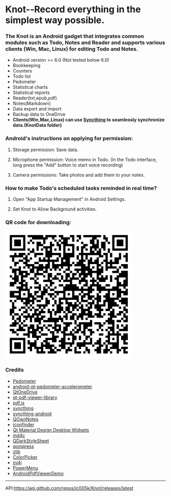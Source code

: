 # Knot--Record everything in the simplest way possible.

### The Knot is an Android gadget that integrates common modules such as Todo, Notes and Reader and supports various clients (Win, Mac, Linux) for editing Todo and Notes.

* Android version >= 6.0 (Not tested below 6.0)
* Bookkeeping
* Counters
* Todo list
* Pedometer
* Statistical charts
* Statistical reports
* Reader(txt,epub,pdf)
* Notes(Markdown)
* Data export and import
* Backup data to OneDrive
* **Clients(Win,Mac,Linux) can use [Syncthing](https://github.com/syncthing/syncthing) to seamlessly synchronize data.(KnotData folder)**



### Android's instructions on applying for permission:



1. Storage permission: Save data.



2. Microphone permission: Voice memo in Todo. (In the Todo interface, long press the "Add" button to start voice recording)



3. Camera permissions: Take photos and add them to your notes.


### How to make Todo's scheduled tasks reminded in real time?


1. Open "App Startup Management" in Android Settings.


2. Set Knot to Allow Background activities.


### QR code for downloading:

![QR code for downloading](https://github.com/ic005k/Knot/blob/main/res/apk.png)

### Credits

* [Pedometer](https://github.com/vikasy/Pedometer)
* [android-qt-pedometer-accelerometer](https://github.com/adct-the-experimenter/android-qt-pedometer-accelerometer)
* [QtOneDrive](https://github.com/AndreyMacritskiy/QtOneDrive)
* [qt-pdf-viewer-library](https://github.com/develtar/qt-pdf-viewer-library)
* [pdf.js](https://github.com/mozilla/pdf.js)
* [syncthing](https://github.com/syncthing/syncthing)
* [syncthing-android](https://github.com/Catfriend1/syncthing-android)
* [QOwnNotes](https://github.com/pbek/QOwnNotes)
* [iconfinder](https://www.iconfinder.com/)
* [Qt Material Design Desktop Widgets](https://gitcode.com/mirrors/laserpants/qt-material-widgets/tree/master?utm_source=csdn_github_accelerator&isLogin=1)
* [md4c](https://github.com/mity/md4c)
* [QDarkStyleSheet](https://github.com/ColinDuquesnoy/QDarkStyleSheet)
* [qompress](https://github.com/gonzoua/qompress)
* [zlib](https://zlib.net/)
* [ColorPicker](https://github.com/QuadFlask/colorpicker)
* [ini4j](https://ini4j.sourceforge.net/)
* [PowerMenu](https://github.com/skydoves/PowerMenu)
* [AndroidPdfViewerDemo](https://github.com/qxcwanxss/AndroidPdfViewerDemo)

---

API:https://api.github.com/repos/ic005k/Knot/releases/latest
